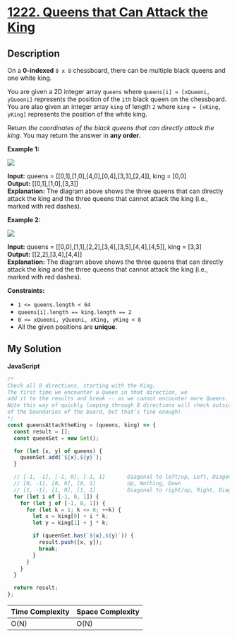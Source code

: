 # [1222. Queens that Can Attack the King](https://leetcode.com/problems/queens-that-can-attack-the-king)

## Description

On a **0-indexed** `8 x 8` chessboard, there can be multiple black queens and one white king.

You are given a 2D integer array `queens` where `queens[i] = [xQueeni, yQueeni]` represents the position of the `ith` black queen on the chessboard. You are also given an integer array `king` of length `2` where `king = [xKing, yKing]` represents the position of the white king.

Return _the coordinates of the black queens that can directly attack the king_. You may return the answer in **any order**.

**Example 1:**

![](https://assets.leetcode.com/uploads/2022/12/21/chess1.jpg)

**Input:** queens = \[\[0,1\],\[1,0\],\[4,0\],\[0,4\],\[3,3\],\[2,4\]\], king = \[0,0\]  
**Output:** \[\[0,1\],\[1,0\],\[3,3\]\]  
**Explanation:** The diagram above shows the three queens that can directly attack the king and the three queens that cannot attack the king (i.e., marked with red dashes).

**Example 2:**

![](https://assets.leetcode.com/uploads/2022/12/21/chess2.jpg)

**Input:** queens = \[\[0,0\],\[1,1\],\[2,2\],\[3,4\],\[3,5\],\[4,4\],\[4,5\]\], king = \[3,3\]  
**Output:** \[\[2,2\],\[3,4\],\[4,4\]\]  
**Explanation:** The diagram above shows the three queens that can directly attack the king and the three queens that cannot attack the king (i.e., marked with red dashes).

**Constraints:**

- `1 <= queens.length < 64`
- `queens[i].length == king.length == 2`
- `0 <= xQueeni, yQueeni, xKing, yKing < 8`
- All the given positions are **unique**.

## My Solution

**JavaScript**

```js
/*
Check all 8 directions, starting with the King.
The first time we encounter a Queen in that direction, we 
add it to the results and break -- as we cannot encounter more Queens.
Note this way of quickly looping through 8 directions will check outside
of the boundaries of the board, but that's fine enough!
*/
const queensAttacktheKing = (queens, king) => {
  const result = [];
  const queenSet = new Set();

  for (let [x, y] of queens) {
    queenSet.add(`${x},${y}`);
  }

  // [-1, -1], [-1, 0], [-1, 1]       Diagonal to left/up, Left, Diagonal to left/down
  // [0, -1], [0, 0], [0, 1]          Up, Nothing, Down
  // [1, -1], [1, 0], [1, 1]          Diagonal to right/up, Right, Diagonal right/down
  for (let i of [-1, 0, 1]) {
    for (let j of [-1, 0, 1]) {
      for (let k = 1; k <= 8; ++k) {
        let x = king[0] + i * k;
        let y = king[1] + j * k;

        if (queenSet.has(`${x},${y}`)) {
          result.push([x, y]);
          break;
        }
      }
    }
  }

  return result;
};
```

| Time Complexity | Space Complexity |
| --------------- | ---------------- |
| O(N)            | O(N)             |
